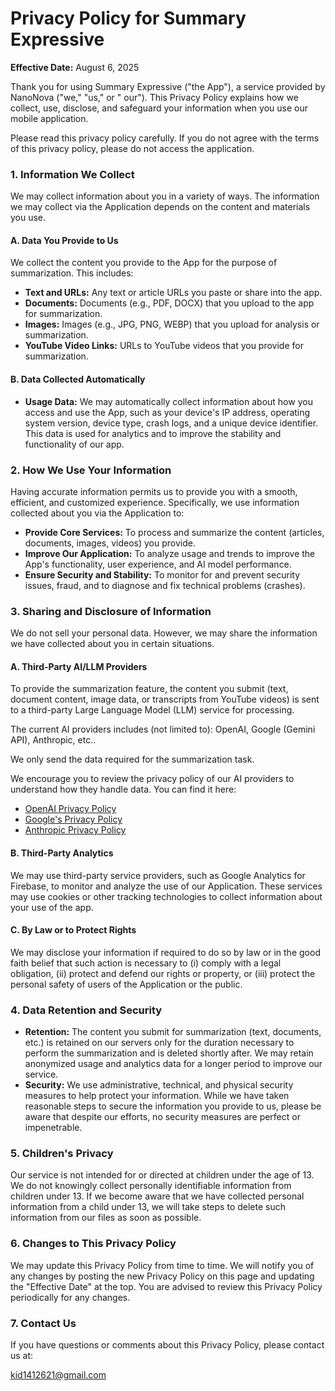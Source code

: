 # Privacy Policy for Summary Expressive

**Effective Date:** August 6, 2025

Thank you for using Summary Expressive ("the App"), a service provided by NanoNova ("we," "us," or "
our"). This Privacy Policy explains how we collect, use, disclose, and safeguard your information
when you use our mobile application.

Please read this privacy policy carefully. If you do not agree with the terms of this privacy
policy, please do not access the application.

### 1. Information We Collect

We may collect information about you in a variety of ways. The information we may collect via the
Application depends on the content and materials you use.

#### A. Data You Provide to Us

We collect the content you provide to the App for the purpose of summarization. This includes:

* **Text and URLs:** Any text or article URLs you paste or share into the app.
* **Documents:** Documents (e.g., PDF, DOCX) that you upload to the app for summarization.
* **Images:** Images (e.g., JPG, PNG, WEBP) that you upload for analysis or summarization.
* **YouTube Video Links:** URLs to YouTube videos that you provide for summarization.

#### B. Data Collected Automatically

* **Usage Data:** We may automatically collect information about how you access and use the App,
  such as your device's IP address, operating system version, device type, crash logs, and a unique
  device identifier. This data is used for analytics and to improve the stability and functionality
  of our app.

### 2. How We Use Your Information

Having accurate information permits us to provide you with a smooth, efficient, and customized
experience. Specifically, we use information collected about you via the Application to:

* **Provide Core Services:** To process and summarize the content (articles, documents, images,
  videos) you provide.
* **Improve Our Application:** To analyze usage and trends to improve the App's functionality, user
  experience, and AI model performance.
* **Ensure Security and Stability:** To monitor for and prevent security issues, fraud, and to
  diagnose and fix technical problems (crashes).

### 3. Sharing and Disclosure of Information

We do not sell your personal data. However, we may share the information we have collected about you
in certain situations.

#### A. Third-Party AI/LLM Providers

To provide the summarization feature, the content you submit (text, document content, image data, or
transcripts from YouTube videos) is sent to a third-party Large Language Model (LLM) service for
processing.

The current AI providers includes (not limited to): OpenAI, Google (Gemini API), Anthropic, etc..

We only send the data required for the summarization task.

We encourage you to review the privacy policy of our AI providers to understand how they handle
data.
You can find it
here:

- [OpenAI Privacy Policy](https://openai.com/policies/privacy-policy)
- [Google's Privacy Policy](https://policies.google.com/privacy)
- [Anthropic Privacy Policy](https://www.anthropics.com/privacy/)

#### B. Third-Party Analytics

We may use third-party service providers, such as Google Analytics for Firebase, to monitor and
analyze the use of our Application. These services may use cookies or other tracking technologies to
collect information about your use of the app.

#### C. By Law or to Protect Rights

We may disclose your information if required to do so by law or in the good faith belief that such
action is necessary to (i) comply with a legal obligation, (ii) protect and defend our rights or
property, or (iii) protect the personal safety of users of the Application or the public.

### 4. Data Retention and Security

* **Retention:** The content you submit for summarization (text, documents, etc.) is retained on our
  servers only for the duration necessary to perform the summarization and is deleted shortly after.
  We may retain anonymized usage and analytics data for a longer period to improve our service.
* **Security:** We use administrative, technical, and physical security measures to help protect
  your information. While we have taken reasonable steps to secure the information you provide to
  us, please be aware that despite our efforts, no security measures are perfect or impenetrable.

### 5. Children's Privacy

Our service is not intended for or directed at children under the age of 13. We do not knowingly
collect personally identifiable information from children under 13. If we become aware that we have
collected personal information from a child under 13, we will take steps to delete such information
from our files as soon as possible.

### 6. Changes to This Privacy Policy

We may update this Privacy Policy from time to time. We will notify you of any changes by posting
the new Privacy Policy on this page and updating the "Effective Date" at the top. You are advised to
review this Privacy Policy periodically for any changes.

### 7. Contact Us

If you have questions or comments about this Privacy Policy, please contact us at:

kid1412621@gmail.com